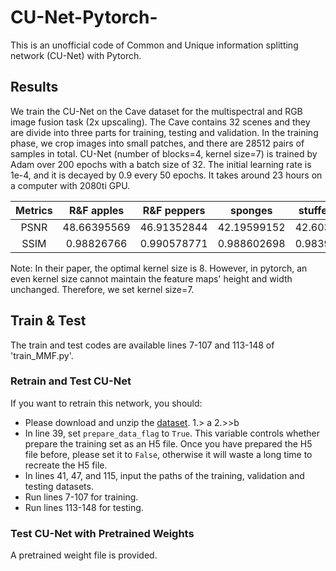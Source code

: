 # CU-Net-Pytorch-
This is an unofficial code of Common and Unique information splitting network (CU-Net) with Pytorch. 


## Results
We train the CU-Net on the Cave dataset for the multispectral and RGB image fusion task (2x upscaling). The Cave contains 32 scenes and they are divide into three parts for training, testing and validation. In the training phase, we crop images into small patches, and there are 28512 pairs of samples in total.  CU-Net (number of blocks=4, kernel size=7) is trained by Adam over 200 epochs with a batch size of 32. The initial learning rate is 1e-4, and it is decayed by 0.9 every 50 epochs. It takes around 23 hours on a computer with 2080ti GPU.

|Metrics|R&F apples|R&F peppers|sponges|stuffed_toys|superballs|thread_spools|Mean|
|:---:|:---:|:---:|:---:|:---:|:---:|:---:|:---:|
|PSNR|48.66395569|46.91352844|42.19599152|42.60326385|45.60707855|43.44329834|45.09509277|
|SSIM|0.98826766|0.990578771|0.988602698|0.983907402|0.982619643|0.981697559|0.971616209|

Note: In their paper, the optimal kernel size is 8. However, in pytorch, an even kernel size cannot maintain the feature maps' height and width unchanged. Therefore, we set kernel size=7. 


## Train & Test
The train and test codes are available lines 7-107 and 113-148 of 'train_MMF.py'. 

### Retrain and Test CU-Net
If you want to retrain this network, you should:
- Please download and unzip the [dataset](https://mega.nz/folder/LQwVhZ4J#PNGzSnjkrqjPD4M7Td2jMA). 
  1.> a
  2.>>b
- In line 39, set `prepare_data_flag` to `True`. This variable controls whether prepare the training set as an H5 file. Once you have prepared the H5 file before, please set it to `False`, otherwise it will waste a long time to recreate the H5 file.
- In lines 41, 47, and 115, input the paths of the training, validation and testing datasets.
- Run lines 7-107 for training.
- Run lines 113-148 for testing.

### Test CU-Net with Pretrained Weights
A pretrained weight file is provided. 
